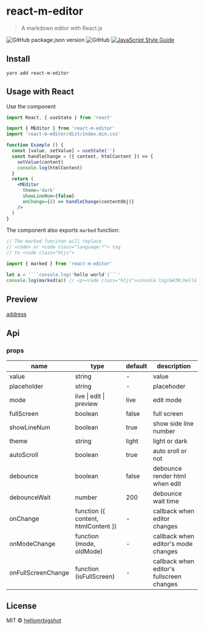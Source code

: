 # react-m-editor

> A markdown editor with React.js

![GitHub package.json version](https://img.shields.io/github/package-json/v/hellomrbigshot/react-m-editor)
![GitHub](https://img.shields.io/github/license/hellomrbigshot/react-m-editor)
[![JavaScript Style Guide](https://img.shields.io/badge/code_style-standard-brightgreen.svg)](https://standardjs.com)


## Install

```
yarn add react-m-editor
```

## Usage with React

Use the component

```jsx
import React, { useState } from 'react'

import { MEditor } from 'react-m-editor'
import 'react-m-editor/dist/index.min.css'

function Example () {
  const [value, setValue] = useState('')
  const handleChange = ({ content, htmlContent }) => {
    setValue(content)
    console.log(htmlContent)
  }
  return (
    <MEditor
      theme='dark'
      showLineNum={false}
      onChange={() => handleChange(contentObj)}
    />
  )
}
```

The component also exports ```marked``` function:

```javascript
// The marked funciton will replace
// <code> or <code class="language-*"> tag
// to <code class="hljs">

import { marked } from 'react-m-editor'

let a = '```console.log('hello world')```'
console.log(marked(a)) // <p><code class="hljs">console.log(&#39;hello world&#39;)</code></p>

```

## Preview

[address](https://hellomrbigshot.github.io/react-m-editor)

## Api

### props

| name       | type   | default     | description     |
| ---------- | -------| ----------- | --------------- |
| value      | string |   -         | value           |
| placeholder| string |   -         | placehoder      |
| mode       | live \| edit \| preview | live      | edit mode |
| fullScreen | boolean| false       | full screen     |
| showLineNum| boolean| true        | show side line number |
| theme      | string | light       | light or dark   |
| autoScroll | boolean| true        | auto sroll or not |
| debounce   | boolean | false | debounce render html when edit |
| debounceWait | number | 200 | debounce wait time |
| onChange   | function ({ content, htmlContent }) | - | callback when editor changes |
| onModeChange | function (mode, oldMode) | - | callback when editor's mode changes |
| onFullScreenChange | function (isFullScreen) | - | callback when editor's fullscreen changes |

## License

MIT © [hellomrbigshot](https://github.com/hellomrbigshot)
